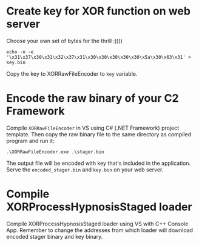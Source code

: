 # Create key for XOR function on web server
Choose your own set of bytes for the thrill :))))
```
echo -n -e '\x31\x37\x30\x31\x32\x37\x31\x30\x30\x30\x30\x30\x5a\x30\x63\x31' > key.bin
```
Copy the key to XORRawFileEncoder to `key` variable.

# Encode the raw binary of your C2 Framework
Compile `XORRawFileEncoder` in VS using C# (.NET Framework) project template. Then copy the raw binary file to the same directory as compiled program and run it:
```
.\XORRawFileEncoder.exe .\stager.bin
```
The output file will be encoded with key that's included in the application.
Serve the `encoded_stager.bin` and `key.bin` on your web server.

# Compile XORProcessHypnosisStaged loader
Compile XORProcessHypnosisStaged loader using VS with C++ Console App.
Remember to change the addresses from which loader will download encoded stager binary and key binary.
